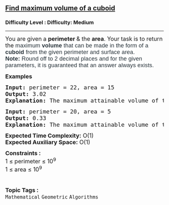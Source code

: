 <h2><a href="https://www.geeksforgeeks.org/problems/magical-box5306/1">Find maximum volume of a cuboid</a></h2><h3>Difficulty Level : Difficulty: Medium</h3><hr><div class="problems_problem_content__Xm_eO"><p><span style="font-size: 18px;">You are given a <strong>perimeter </strong>&amp; the <strong>area</strong>. Your task is to return the&nbsp;</span><span style="background-color: #ffffff; color: #273239; font-family: Nunito, sans-serif; font-size: 18px; letter-spacing: 0.162px;">maximum <strong>volume </strong>that can be made in the form of a <strong>cuboid </strong>from the given perimeter and surface area.<br><strong>Note:</strong> Round off to 2 decimal places and for the given parameters, it is guaranteed that an answer always exists.</span></p>
<p><span style="font-size: 18px;"><strong>Examples</strong></span></p>
<pre><span style="font-size: 18px;"><strong>Input: </strong>perimeter = 22, area = 15
<strong>Output: </strong>3.02
<strong>Explanation: </strong>The maximum attainable volume of the cuboid is 3.02</span></pre>
<pre><span style="font-size: 18px;"><strong>Input: </strong>perimeter = 20, area = 5<strong><br></strong><strong>Output: </strong>0.33
<strong>Explanation: </strong>The maximum attainable volume of the cuboid is 0.33</span></pre>
<div><span style="font-size: 18px;"><strong>Expected Time Complexity:</strong> O(1)</span></div>
<div><span style="font-size: 18px;"><strong>Expected Auxiliary Space:</strong> O(1)</span></div>
<p><span style="font-size: 18px;"><strong>Constraints :</strong><br>1 ≤ perimeter ≤ 10<sup>9</sup><br>1 ≤ area ≤ 10<sup>9</sup></span></p></div><br><p><span style=font-size:18px><strong>Topic Tags : </strong><br><code>Mathematical</code>&nbsp;<code>Geometric</code>&nbsp;<code>Algorithms</code>&nbsp;